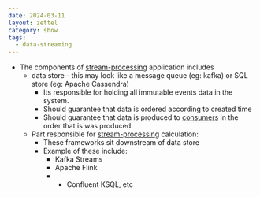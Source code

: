 ```yaml
---
date: 2024-03-11
layout: zettel
category: show
tags:
  - data-streaming
---
```

- The components of [stream-processing](glossary/stream-processing.md) application includes
	- data store - this may look like a message queue (eg: kafka) or SQL store (eg: Apache Cassendra)
		- Its responsible for holding all immutable events data in the system.
		- Should guarantee that data is ordered according to created time
		- Should guarantee that data is produced to [consumers](glossary/consumers.md) in the order that is was produced
	- Part responsible for [stream-processing](glossary/stream-processing.md) calculation:
		- These frameworks sit downstream of data store
		- Example of these include:
			- Kafka Streams
			- Apache Flink
			- - Confluent KSQL, etc